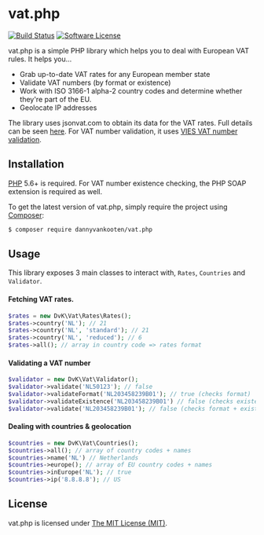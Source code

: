 vat.php
================

<a href="https://travis-ci.org/dannyvankooten/vat.php"><img src="https://img.shields.io/travis/dannyvankooten/vat.php/master.svg?style=flat-square" alt="Build Status"></img></a>
<a href="LICENSE"><img src="https://img.shields.io/badge/license-MIT-brightgreen.svg?style=flat-square" alt="Software License"></img></a>

vat.php is a simple PHP library which helps you to deal with European VAT rules. It helps you...

- Grab up-to-date VAT rates for any European member state
- Validate VAT numbers (by format or existence)
- Work with ISO 3166-1 alpha-2 country codes and determine whether they're part of the EU.
- Geolocate IP addresses

The library uses jsonvat.com to obtain its data for the VAT rates. Full details can be seen [here](https://github.com/adamcooke/vat-rates).
For VAT number validation, it uses [VIES VAT number validation](http://ec.europa.eu/taxation_customs/vies/).

## Installation

[PHP](https://php.net) 5.6+ is required. For VAT number existence checking, the PHP SOAP extension is required as well.

To get the latest version of vat.php, simply require the project using [Composer](https://getcomposer.org):

```bash
$ composer require dannyvankooten/vat.php
```

## Usage

This library exposes 3 main classes to interact with, `Rates`, `Countries` and `Validator`.

#### Fetching VAT rates.

```php
$rates = new DvK\Vat\Rates\Rates();
$rates->country('NL'); // 21
$rates->country('NL', 'standard'); // 21
$rates->country('NL', 'reduced'); // 6
$rates->all(); // array in country code => rates format
```

#### Validating a VAT number

```php
$validator = new DvK\Vat\Validator();
$validator->validate('NL50123'); // false
$validator->validateFormat('NL203458239B01'); // true (checks format)
$validator->validateExistence('NL203458239B01') // false (checks existence)
$validator->validate('NL203458239B01'); // false (checks format + existence)
```


#### Dealing with countries & geolocation

```php
$countries = new DvK\Vat\Countries();
$countries->all(); // array of country codes + names
$countries->name('NL') // Netherlands
$countries->europe(); // array of EU country codes + names
$countries->inEurope('NL'); // true
$countries->ip('8.8.8.8'); // US
```

## License

vat.php is licensed under [The MIT License (MIT)](LICENSE).
